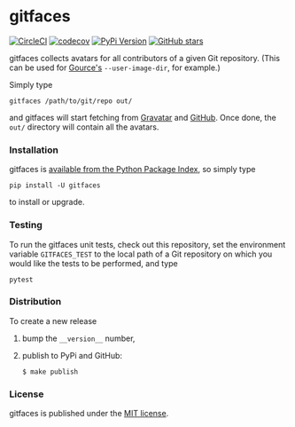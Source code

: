 # gitfaces

[![CircleCI](https://img.shields.io/circleci/project/github/nschloe/gitfaces/master.svg)](https://circleci.com/gh/nschloe/gitfaces)
[![codecov](https://img.shields.io/codecov/c/github/nschloe/gitfaces.svg)](https://codecov.io/gh/nschloe/gitfaces)
[![PyPi Version](https://img.shields.io/pypi/v/gitfaces.svg)](https://pypi.org/project/gitfaces)
[![GitHub stars](https://img.shields.io/github/stars/nschloe/gitfaces.svg?logo=github&label=Stars)](https://github.com/nschloe/gitfaces)

gitfaces collects avatars for all contributors of a given Git repository. (This
can be used for [Gource's](https://github.com/acaudwell/Gource)
`--user-image-dir`, for example.)

Simply type
```
gitfaces /path/to/git/repo out/
```
and gitfaces will start fetching from [Gravatar](https://en.gravatar.com/) and
[GitHub](https://github.com/). Once done, the `out/` directory will contain
all the avatars.

### Installation

gitfaces is [available from the Python Package
Index](https://pypi.python.org/pypi/gitfaces/), so simply type
```
pip install -U gitfaces
```
to install or upgrade.

### Testing

To run the gitfaces unit tests, check out this repository, set the environment
variable `GITFACES_TEST` to the local path of a Git repository on which you
would like the tests to be performed, and type
```
pytest
```

### Distribution

To create a new release

1. bump the `__version__` number,

2. publish to PyPi and GitHub:
    ```
    $ make publish
    ```

### License

gitfaces is published under the [MIT license](https://en.wikipedia.org/wiki/MIT_License).
